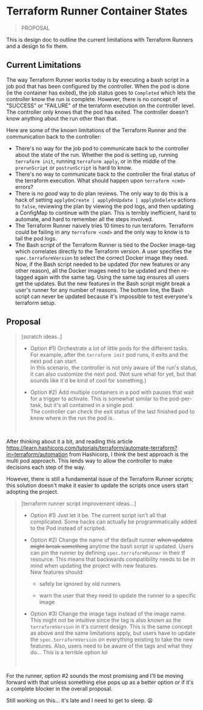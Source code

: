 # Terraform Runner Container States

> PROPOSAL

This is design doc to outline the current limitations with Terraform Runners and a design to fix them.

## Current Limitations

The way Terraform Runner works today is by executing a bash script in a job pod that has been configured by the controller. When the pod is done (ie the container has exited), the job status goes to `Completed` which lets the controller know the run is complete. However, there is no concept of "SUCCESS" or "FAILURE" of the terraform execution on the controller level. The controller only knows that the pod has exited. The controller doesn't know anything about the run other than that.

Here are some of the known limitations of the Terraform Runner and the communication back to the controller:

- There's no way for the job pod to communicate back to the controller about the state of the run. Whether the pod is setting up, running `terraform init`, running `terraform apply`, or in the middle of the `prerunScript` or `postrunScript` is hard to know.
- There's no way to communicate back to the controller the final status of the terraform execution. What should happen upon `terraform <cmd>` errors? 
- There is no _good_ way to do plan reviews. The only way to do this is a hack of setting `applyOnCreate | applyOnUpdate | applyOnDelete` actions to `false`, reviewing the plan by viewing the pod logs, and then updating a ConfigMap to continue with the plan. This is terribly inefficient, hard to automate, and hard to remember all the steps involved.
- The Terraform Runner naively tries 10 times to run terraform. Terraform could be failing in any `terraform <cmd>` and the only way to know is to tail the pod logs.
- The Bash script of the Terraform Runner is tied to the Docker image-tag which correlates directly to the Terraform version. A user specifies the `spec.terraformVersion` to select the correct Docker image they need. Now, if the Bash script needed to be updated (for new features or any other reason), all the Docker images need to be updated and then re-tagged again with the same tag. Using the same tag ensures all users get the updates. But the new features in the Bash script might break a user's runner for any number of reasons. The bottom line, the Bash script can never be updated because it's impossible to test everyone's terraform setup.

## Proposal

> [scratch ideas..]
>
> - Option #1) Orchestrate a lot of little pods for the different tasks. For example, after the `terraform init` pod runs, it exits and the next pod can start.<br/>In this scenario, the controller is not only aware of the run's status, it can also customize the next pod. (Not sure what for yet, but that sounds like it'd be kind of cool for something.)
>
> - Option #2) Add multiple containers in a pod with pauses that wait for a trigger to activate. This is somewhat similar to the pod-per-task, but it's all contained in a single pod. <br/>The controller can check the exit status of the last finished pod to know where in the run the pod is.
>
> &nbsp;

<!-- First and foremost the Terraform Runner should be as simple as possible. Much of the logic should be handled by the controller where possible. Some concepts are easy to understand, like letting the controller handle saving outputs to a ConfigMap.  -->

After thinking about it a bit, and reading this article https://learn.hashicorp.com/tutorials/terraform/automate-terraform?in=terraform/automation from Hashicorp, I think the best approach is the multi pod approach. This lends way to allow the controller to make decisions each step of the way. 

However, there is still a fundamental issue of the Terraform Runner scripts; this solution doesn't make it easier to update the scripts once users start adopting the project. 

> [terraform runner script improvement ideas...]
>
> - Option #1) Just let it be. The current script isn't all that complicated. Some hacks can actually be programmatically added to the Pod instead of scripted. 
>
> - Option #2) Change the name of the default runner ~~when updates might break something~~ anytime the bash script is updated. Users can pin the runner by defining `spec.terraformRunner` in their tf resource. This means that backwards compatibility needs to be in mind when updating the project with new features. <br/>New features should:
>
>     - safely be ignored by old runners
>
>     - warn the user that they need to update the runner to a specific image
>
> - Option #3) Change the image tags instead of the image name. This might not be intuitive since the tag is also known as the `terraformVersion` in it's current design. This is the same concept as above and the same limitations apply, but users have to update the `spec.terraformVersion` on everything existing to take the new features. Also, users need to be aware of the tags and what they do... This is a terrible option lol
>
> &nbsp;

For the runner, option #2 sounds the most promising and I'll be moving forward with that unless something else pops up as a better option or if it's a complete blocker in the overall proposal. 

Still working on this... it's late and I need to get to sleep. :tired_face: